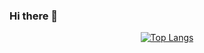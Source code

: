 ### Hi there 👋

<!--
**xuezchuang/xuezchuang** is a ✨ _special_ ✨ repository because its `README.md` (this file) appears on your GitHub profile.

Here are some ideas to get you started:

- 🔭 I’m currently working on ...
- 🌱 I’m currently learning ...
- 👯 I’m looking to collaborate on ...
- 🤔 I’m looking for help with ...
- 💬 Ask me about ...
- 📫 How to reach me: ...
- 😄 Pronouns: ...
- ⚡ Fun fact: ...
-->

<div align="center">

[![Top Langs](https://github-readme-stats.vercel.app/api/top-langs/?username=xuezchuang&layout=compact&theme=radical)](https://github.com/xuezchuang)

</div>

